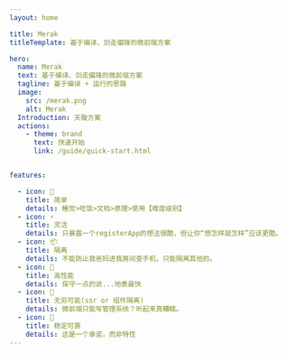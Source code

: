 ```yaml
---
layout: home

title: Merak
titleTemplate: 基于编译、剑走偏锋的微前端方案

hero:
  name: Merak
  text: 基于编译、剑走偏锋的微前端方案
  tagline: 基于编译 + 运行的思路
  image:
    src: /merak.png
    alt: Merak
  Introduction: 天璇方案
  actions:
    - theme: brand
      text: 快速开始
      link: /guide/quick-start.html


features:

  - icon: 🤞
    title: 简单
    details: 睡觉>吃饭>文档>原理>使用【难度级别】  
  - icon: ⚡️
    title: 灵活
    details: 只暴露一个registerApp的想法很酷，但让你“想怎样就怎样”应该更酷。
  - icon: 📦
    title: 隔离
    details: 不能防止我爸妈进我房间查手机，只能隔离其他的。
  - icon: 🚀
    title: 高性能
    details: 保守一点的说...地表最快
  - icon: 🔲
    title: 无穷可能(ssr or 组件隔离)
    details: 微前端只能写管理系统？听起来真糟糕。
  - icon: 💪
    title: 稳定可靠
    details: 这是一个承诺，而非特性
---
```

